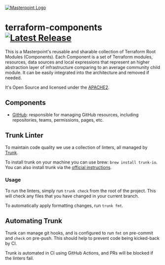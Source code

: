 [![Masterpoint Logo](https://i.imgur.com/RDLnuQO.png)](https://masterpoint.io)

# terraform-components [![Latest Release](https://img.shields.io/github/release/masterpointio/terraform-components.svg)](https://github.com/masterpointio/terraform-components/releases/latest)

This is a Masterpoint's reusable and sharable collection of Terraform Root Modules (Components). Each Component is a set of Terraform modules, resources, data sources and local expressions that represent an higher abstraction layer of infrastructure comparing to an average community child module. It can be easily integrated into the architecture and removed if needed.

It's Open Source and licensed under the [APACHE2](LICENSE).

## Components

- [GitHub](./github/README.md): responsible for managing GitHub resources, including repositories, teams, permissions, pages, etc.

## Trunk Linter

To maintain code quality we use a collection of linters, all managed by [Trunk](https://trunk.io).

To install trunk on your machine you can use brew: `brew install trunk-io`. You can also install trunk via the [official instructions](https://docs.trunk.io/docs/install).

### Usage

To run the linters, simply run `trunk check` from the root of the project. This will check any files that you have changed in your current branch.

To automatically apply formatting changes, run `trunk fmt`.

## Automating Trunk

Trunk can manage git hooks, and is configured to run `fmt` on pre-commit and `check` on pre-push. This should help to prevent code being kicked-back by CI.

Trunk is automated in CI using GitHub Actions, and PRs will be blocked if the linters fail.
